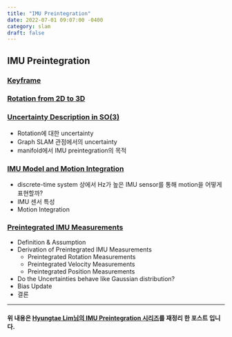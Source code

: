 ```yaml
---
title: "IMU Preintegration"
date: 2022-07-01 09:07:00 -0400
category: slam
draft: false
---
```


## IMU Preintegration

### [Keyframe](https://www.notion.so/devshin/IMU-Preintegration-c57d7d74c5494aee9c593af8642b992b#3b2763bad0674ea4a17dcffc37809eb5)

### [Rotation from 2D to 3D](https://www.notion.so/devshin/IMU-Preintegration-c57d7d74c5494aee9c593af8642b992b#954b3f740c614c90bfbed398100d7784)

### [Uncertainty Description in SO(3)](https://www.notion.so/devshin/IMU-Preintegration-c57d7d74c5494aee9c593af8642b992b#f4c4f19f7f214a9a89899f1c0f2c1f45)

- Rotation에 대한 uncertainty
- Graph SLAM 관점에서의 uncertainty
- manifold에서 IMU preintegration의 목적

### [IMU Model and Motion Integration](https://www.notion.so/devshin/IMU-Preintegration-c57d7d74c5494aee9c593af8642b992b#1f78ec3bb0f844a4aba45ba5eec7fda6)

- discrete-time system 상에서 Hz가 높은 IMU sensor를 통해 motion을 어떻게 표현할까?
- IMU 센서 특성
- Motion Integration

### [Preintegrated IMU Measurements](https://www.notion.so/devshin/IMU-Preintegration-c57d7d74c5494aee9c593af8642b992b#5d7eecedbf8e451788f227b2372927fb)

- Definition & Assumption
- Derivation of Preintegrated IMU Measurements
  - Preintegrated Rotation Measurements
  - Preintegrated Velocity Measurements
  - Preintegrated Position Measurements
- Do the Uncertainties behave like Gaussian distribution?
- Bias Update
- 결론

---

#### 위 내용은 [Hyungtae Lim님의 IMU Preintegration 시리즈](https://limhyungtae.github.io/2022-04-01-IMU-Preintegration-(Easy)-1.-Introduction/)를 재정리 한 포스트 입니다.